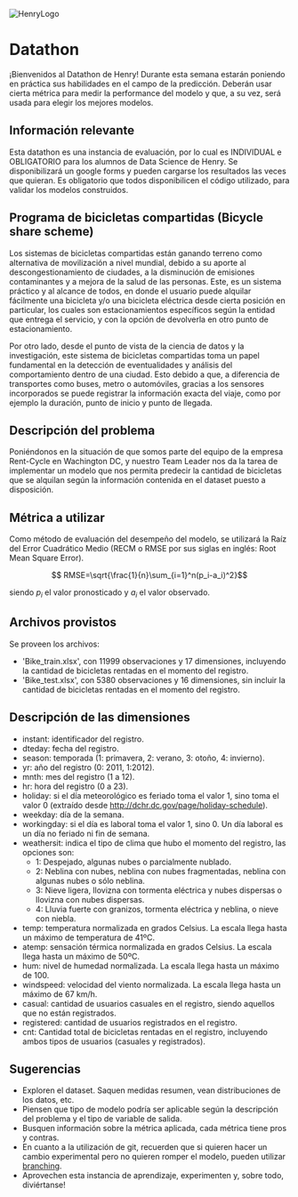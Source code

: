 ![HenryLogo](https://d31uz8lwfmyn8g.cloudfront.net/Assets/logo-henry-white-lg.png)

# Datathon

¡Bienvenidos al Datathon de Henry! Durante esta semana estarán poniendo en práctica sus habilidades en el campo de la predicción. Deberán usar cierta métrica para medir la performance del modelo y que, a su vez, será usada para elegir los mejores modelos.

## Información relevante

Esta datathon es una instancia de evaluación, por lo cual es INDIVIDUAL e OBLIGATORIO para los alumnos de Data Science de Henry. Se disponibilizará un google forms y pueden cargarse los resultados las veces que quieran. Es obligatorio que todos disponibilicen el código utilizado, para validar los modelos construidos.

## Programa de bicicletas compartidas (Bicycle share scheme)

Los sistemas de bicicletas compartidas están ganando terreno como alternativa de movilización a nivel mundial, debido a su aporte al descongestionamiento de ciudades, a la disminución de emisiones contaminantes y a mejora de la salud de las personas. Este, es un sistema práctico y al alcance de todos, en donde el usuario puede alquilar fácilmente una bicicleta y/o una bicicleta eléctrica desde cierta posición en particular, los cuales son estacionamientos específicos según la entidad que entrega el servicio, y con la opción de devolverla en otro punto de estacionamiento. 

Por otro lado, desde el punto de vista de la ciencia de datos y la investigación, este sistema de bicicletas compartidas toma un papel fundamental en la detección de eventualidades y análisis del comportamiento dentro de una ciudad. Esto debido a que, a diferencia de transportes como buses, metro o automóviles, gracias a los sensores incorporados se puede registrar la información exacta del viaje, como por ejemplo la duración, punto de inicio y punto de llegada. 

## Descripción del problema

Poniéndonos en la situación de que somos parte del equipo de la empresa Rent-Cycle en Wachington DC, y nuestro Team Leader nos da la tarea de implementar un modelo que nos permita predecir la cantidad de bicicletas que se alquilan según la información contenida en el dataset puesto a disposición.

## Métrica a utilizar

Como método de evaluación del desempeño del modelo, se utilizará la Raíz del Error Cuadrático Medio (RECM o RMSE por sus siglas en inglés: Root Mean Square Error).

$$ RMSE=\sqrt{\frac{1}{n}\sum_{i=1}^n(p_i-a_i)^2}$$

siendo $p_i$ el valor pronosticado y $a_i$ el valor observado.

## Archivos provistos

Se proveen los archivos:
- 'Bike_train.xlsx', con 11999 observaciones y 17 dimensiones, incluyendo la cantidad de bicicletas rentadas en el momento del registro. 
- 'Bike_test.xlsx', con 5380 observaciones y 16 dimensiones, sin incluir la cantidad de bicicletas rentadas en el momento del registro.

## Descripción de las dimensiones

- instant: identificador del registro.
- dteday: fecha del registro.
- season: temporada (1: primavera, 2: verano, 3: otoño, 4: invierno).
- yr: año del registro (0: 2011, 1:2012).
- mnth: mes del registro (1 a 12).
- hr: hora del registro (0 a 23).
- holiday: si el día meteorológico es feriado toma el valor 1, sino toma el valor 0 (extraído desde http://dchr.dc.gov/page/holiday-schedule).
- weekday: día de la semana.
- workingday: si el día es laboral toma el valor 1, sino 0. Un día laboral es un día no feriado ni fin de semana.
- weathersit: indica el tipo de clima que hubo el momento del registro, las opciones son:
	- 1: Despejado, algunas nubes o parcialmente nublado.
	- 2: Neblina con nubes, neblina con nubes fragmentadas, neblina con algunas nubes o sólo neblina.
	- 3: Nieve ligera, llovizna con tormenta eléctrica y nubes dispersas o llovizna con nubes dispersas. 
	- 4: Lluvia fuerte con granizos, tormenta eléctrica y neblina, o nieve con niebla.
- temp: temperatura normalizada en grados Celsius. La escala llega hasta un máximo de temperatura de 41ºC.
- atemp: sensación térmica normalizada en grados Celsius. La escala llega hasta un máximo de 50ºC.
- hum: nivel de humedad normalizada. La escala llega hasta un máximo de 100.
- windspeed: velocidad del viento normalizada. La escala llega hasta un máximo de 67 km/h.
- casual: cantidad de usuarios casuales en el registro, siendo aquellos que no están registrados. 
- registered: cantidad de usuarios registrados en el registro.
- cnt: Cantidad total de bicicletas rentadas en el registro, incluyendo ambos tipos de usuarios (casuales y registrados).

## Sugerencias

- Exploren el dataset. Saquen medidas resumen, vean distribuciones de los datos, etc.
- Piensen que tipo de modelo podría ser aplicable según la descripción del problema y el tipo de variable de salida.
- Busquen información sobre la métrica aplicada, cada métrica tiene pros y contras.
- En cuanto a la utilización de git, recuerden que si quieren hacer un cambio experimental pero no quieren romper el modelo, pueden utilizar [branching](https://git-scm.com/book/en/v2/Git-Branching-Basic-Branching-and-Merging).
- Aprovechen esta instancia de aprendizaje, experimenten y, sobre todo, diviértanse!

